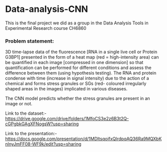 # Data-analysis-CNN

This is the final project we did as a group in the Data Analysis Tools in Experimental Research course CH6860

### Problem statement: 

3D time-lapse data of the fluorescence [RNA in a single live cell or Protein G3BP1]
presented in the form of a heat map (red = high-intensity area) can be quantified in each image
[compressed in one dimension] so that quantification can be performed for different conditions and assess
the difference between them (using hypothesis testing). The RNA and protein condense with time
(increase in signal intensity) due to the action of a chemical and forms stress granules or SGs (red-
coloured irregularly shaped areas in the images) implicated in various diseases.

The CNN model predicts whether the stress granules are present in an image or not.

Link to the dataset:- https://drive.google.com/drive/folders/1MfoCS3e2z6B3t2Q-cGPgbkGAgXFNogsW?usp=sharing

Link to the presentation:- https://docs.google.com/presentation/d/1MDltsqoifxQlrdpqAQ36Ra9MQXbKnlnyJmFF08-WF9k/edit?usp=sharing

